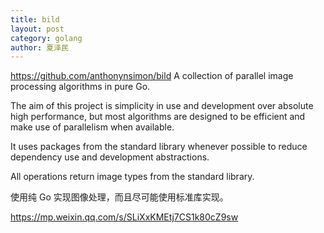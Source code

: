 ```yaml
---
title: bild
layout: post
category: golang
author: 夏泽民
---
```

https://github.com/anthonynsimon/bild
A collection of parallel image processing algorithms in pure Go.

The aim of this project is simplicity in use and development over absolute high performance, but most algorithms are designed to be efficient and make use of parallelism when available.

It uses packages from the standard library whenever possible to reduce dependency use and development abstractions.

All operations return image types from the standard library.


使用纯 Go 实现图像处理，而且尽可能使用标准库实现。
<!-- more -->
https://mp.weixin.qq.com/s/SLiXxKMEtj7CS1k80cZ9sw
